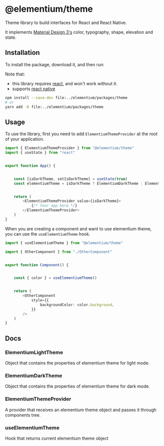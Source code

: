 # @elementium/theme

Theme library to build interfaces for React and React Native.

It implements [Material Design 3's](https://m3.material.io/) color, typography, shape, elevation and state.

## Installation

To install the package, download it, and then run:

Note that:
- this library requires [react](https://react.dev/), and won't work without it.
- supports [react native](https://reactnative.dev/)

```sh
npm install --save-dev file:../elementium/packages/theme
# or
yarn add -D file:../elementium/packages/theme
```

## Usage

To use the library, first you need to add `ElementiumThemeProvider` at the root of your application.

```ts
import { ElementiumThemeProvider } from "@elementium/theme"
import { useState } from "react"


export function App() {


    const [isDarkTheme, setIsDarkTheme] = useState(true)
    const elementiumTheme = isDarkTheme ? ElementiumDarkTheme : ElementiumLightTheme


    return (
        <ElementiumThemeProvider value={isDarkTheme}>
            {/* Your app here */}
        </ElementiumThemeProvider>
    )
}
```

When you are creating a component and want to use elementium theme, you can use the `useElementiumTheme` hook.

```ts
import { useElementiumTheme } from "@elementium/theme"

import { OtherComponent } from "./OtherComponent"


export function Component() {


    const { color } = useElementiumTheme()


    return (
        <OtherComponent
            style={{
                backgroundColor: color.background,
            }}
        />
    )
}
```

## Docs

### ElementiumLightTheme

Object that contains the properties of elementium theme for light mode.

### ElementiumDarkTheme

Object that contains the properties of elementium theme for dark mode.

### ElementiumThemeProvider

A provider that receives an elementium theme object and passes it through components tree.

### useElementiumTheme

Hook that returns current elementium theme object
